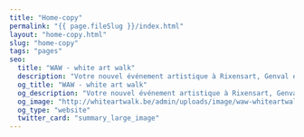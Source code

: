 ```yaml
---
title: "Home-copy"
permalink: "{{ page.fileSlug }}/index.html"
layout: "home-copy.html"
slug: "home-copy"
tags: "pages"
seo:
  title: "WAW - white art walk"
  description: "Votre nouvel événement artistique à Rixensart, Genval et Rosières Les artistes ouvrent leurs ateliers les week-ends des 22 - 23 et 29 - 30 avril 2017 de 11h à 19h"
  og_title: "WAW - white art walk"
  og_description: "Votre nouvel événement artistique à Rixensart, Genval et Rosières Les artistes ouvrent leurs ateliers les week-ends des 22 - 23 et 29 - 30 avril 2017 de 11h à 19h"
  og_image: "http://whiteartwalk.be/admin/uploads/image/waw-whiteartwalk-og.jpg"
  og_type: "website"
  twitter_card: "summary_large_image"
---
```



